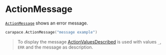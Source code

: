 # ActionMessage

[`ActionMessage`](https://pkg.go.dev/github.com/rsteube/carapace#ActionMessage) shows an error message.

```go
carapace.ActionMessage("message example")
```

> To display the message [ActionValuesDescribed](./actionValuesDescribed.md) is used with values `_`, `ERR` and the message as description.
